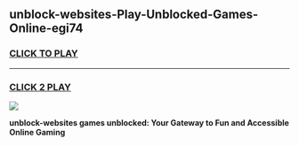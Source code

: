 
## unblock-websites-Play-Unblocked-Games-Online-egi74
<h3>
<a href="https://premium76.site?title=unblock-websites&ref=25A">CLICK TO PLAY</a></h3>
<hr>

<h3>
<a href="https://premium76.site?title=unblock-websites&ref=25A">CLICK 2 PLAY</a>
  
</h3>

<a href="https://premium76.site?title=unblock-websites&ref=25A"><img src="https://clearcache.store/games.png"></a>


**unblock-websites games unblocked: Your Gateway to Fun and Accessible Online Gaming**
